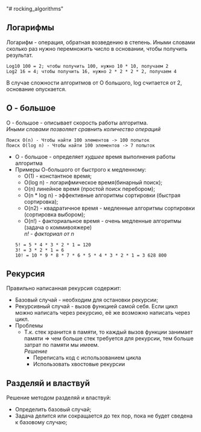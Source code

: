 "# rocking_algorithms" 

Логарифмы
-
Логарифм - операция, обратная возведению в степень.
Иными словами сколько раз нужно перемножить число в основании, чтобы получить результат.
````
Log10 100 = 2; чтобы получить 100, нужно 10 * 10, получаем 2
Log2 16 = 4; чтобы получить 16, нужно 2 * 2 * 2 * 2, получаем 4
````
В случае сложности алгоритмов от О большого, log считается от 2, основание опускается.

О - большое
-
О - большое - описывает скорость работы алгоритма.  
<i>Иными словами позволяет сравнить количество операций</i>
````
Поиск O(n) - Чтобы найти 100 элементов -> 100 попыток
Поиск O(log n) - Чтобы найти 100 элементов -> 7 попыток 
````
- О - большое - определяет *худшее* время выполнения работы алгоритма
- Примеры О-большого от быстрого к медленному:
    - O(1) - константное время;
    - O(log n) - логарифмическое время(бинарный поиск);
    - O(n) линейное время (простой поиск перебором);
    - O(n * log n) - эффективные алгоритмы сортировки (быстрая сортировка);
    - O(n2) - квадратичное время - медленные алгоритмы сортировки (сортировка выбором);
    - O(n!) - факториальное время - очень медленные алгоритмы (задача о коммивояжере)   
    <i>n! - факториал от n</i>
    ````
    5! = 5 * 4 * 3 * 2 * 1 = 120
    3! = 3 * 2 * 1 = 6
    10! = 10 * 9 * 8 * 7 * 6 * 5 * 4 * 3 * 2 * 1 = 3 628 800
    ````
Рекурсия
-
Правильно написанная рекурсия содержит:
- Базовый случай - необходим для остановки рекурсии;
- Рекурсивный случай - вызов функцией самой себя.
Если цикл можно написать через рекурсию, её же возможно написать через цикл.
- Проблемы
    - Т.к. стек хранится в памяти, то каждый вызов функции занимает памяти 
    => чем больше стек требуется для рекурсии, тем больше затрат по памяти мы имеем.  
    *Решение*  
        - Переписать код с использованием цикла
        - Использовать хвостовые рекурсии


Разделяй и властвуй
-
Решение методом разделяй и властвуй:
- Определить базовый случай;
- Задача делится или сокращается до тех пор, пока не будет сведена к базовому случаю;